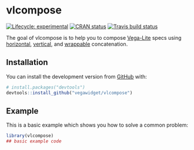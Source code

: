 
<!-- README.md is generated from README.Rmd. Please edit that file -->

# vlcompose

<!-- badges: start -->

[![Lifecycle:
experimental](https://img.shields.io/badge/lifecycle-experimental-orange.svg)](https://www.tidyverse.org/lifecycle/#experimental)
[![CRAN
status](https://www.r-pkg.org/badges/version/vlcompose)](https://cran.r-project.org/package=vlcompose)
[![Travis build
status](https://travis-ci.org/vegawidget/vlcompose.svg?branch=master)](https://travis-ci.org/vegawidget/vlcompose)
<!-- badges: end -->

The goal of vlcompose is to help you to compose
[Vega-Lite](https://vega.github.io/vega-lite/) specs using
[horizontal](https://vega.github.io/vega-lite/docs/concat.html#hconcat),
[vertical](https://vega.github.io/vega-lite/docs/concat.html#vconcat),
and
[wrappable](https://vega.github.io/vega-lite/docs/concat.html#general-wrappable-concatenation)
concatenation.

## Installation

You can install the development version from
[GitHub](https://github.com/) with:

``` r
# install.packages("devtools")
devtools::install_github("vegawidget/vlcompose")
```

## Example

This is a basic example which shows you how to solve a common problem:

``` r
library(vlcompose)
## basic example code
```
